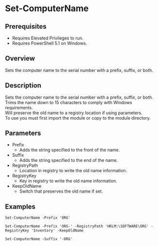 # Set-ComputerName

## Prerequisites
* Requires Elevated Privileges to run.
* Requires PowerShell 5.1 on Windows.

## Overview
Sets the computer name to the serial number with a prefix, suffix, or both.

## Description
Sets the computer name to the serial number with a prefix, suffix, or both.  
Trims the name down to 15 characters to comply with Windows requirements.  
Will preserve the old name to a registry location if using parameters.  
To use you must first import the module or copy to the module directory.  

## Parameters
* Prefix
  * Adds the string specified to the front of the name.
* Suffix
  * Adds the string specified to the end of the name.
* RegistryPath
  * Location in registry to write the old name information.
* RegistryKey
  * Key in registry to write the old name information.
* KeepOldName
  * Switch that preserves the old name if set.

## Examples

    Set-ComputerName -Prefix 'ORG'

    Set-ComputerName -Prefix 'ORG-' -RegistryPath 'HKLM:\SOFTWARE\ORG' -RegistryKey 'Inventory' -KeepOldName

    Set-ComputerName -Suffix '-ORG'

